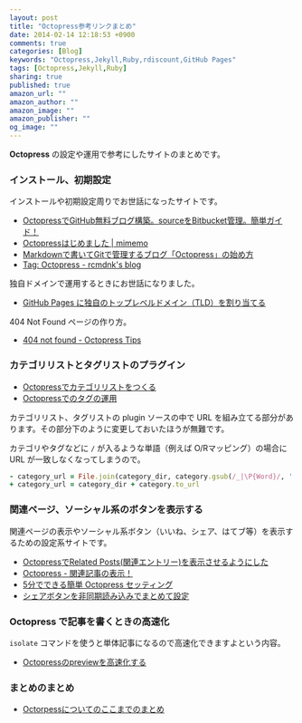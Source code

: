 ```yaml
---
layout: post
title: "Octopress参考リンクまとめ"
date: 2014-02-14 12:18:53 +0900
comments: true
categories: [Blog]
keywords: "Octopress,Jekyll,Ruby,rdiscount,GitHub Pages"
tags: [Octopress,Jekyll,Ruby]
sharing: true
published: true
amazon_url: ""
amazon_author: ""
amazon_image: ""
amazon_publisher: ""
og_image: ""
---
```


**Octopress** の設定や運用で参考にしたサイトのまとめです。

<!-- more -->

### インストール、初期設定

インストールや初期設定周りでお世話になったサイトです。

- [OctopressでGitHub無料ブログ構築。sourceをBitbucket管理。簡単ガイド！](http://morizyun.github.io/blog/octopress-gitpage-minimum-install-guide/)
- [Octopressはじめました | mimemo](http://www.miukoba.net/blog/2013/01/05/start-octopress/)
- [Markdownで書いてGitで管理するブログ「Octopress」の始め方](http://tantant.jp/blog/Octopress/installing-octopress/)
- [Tag: Octopress - rcmdnk's blog](http://rcmdnk.github.io/blog/tags/octopress/)

独自ドメインで運用するときにお世話になりました。

- [GitHub Pages に独自のトップレベルドメイン（TLD）を割り当てる](http://bekkou68.hatenablog.com/entry/2013/01/05/210902)

404 Not Found ページの作り方。

- [404 not found - Octopress Tips](http://rcmdnk.github.io/blog/2013/03/23/octopress/#not-found)

### カテゴリリストとタグリストのプラグイン

- [Octopressでカテゴリリストをつくる](http://alotofwe.github.io/blog/2013/08/05/octopressdekategoririsutowotukuru/)
- [Octopressでのタグの運用](http://rcmdnk.github.io/blog/2013/04/12/blog-octopress/)

カテゴリリスト、タグリストの plugin ソースの中で URL を組み立てる部分があります。その部分下のように変更しておいたほうが無難です。

カテゴリやタグなどに `/` が入るような単語（例えば O/Rマッピング）の場合に URL が一致しなくなってしまうので。

```ruby
- category_url = File.join(category_dir, category.gsub(/_|\P{Word}/, '­').gsub(/­{2,}/, '­').downcase)
+ category_url = category_dir + category.to_url
```

### 関連ページ、ソーシャル系のボタンを表示する

関連ページの表示やソーシャル系ボタン（いいね、シェア、はてブ等）を表示するための設定系サイトです。

- [OctopressでRelated Posts(関連エントリー)を表示させるようにした](http://blog.glidenote.com/blog/2012/01/04/octopress-related-posts/)
- [Octopress - 関連記事の表示！](http://www.mk-mode.com/octopress/2012/12/26/octopress-add-related-post/)
- [5分でできる簡単 Octopress セッティング](http://morizyun.github.io/blog/octopress-hatena-disqus-new-tab/)
- [シェアボタンを非同期読み込みでまとめて設定](http://rcmdnk.github.io/blog/2013/11/26/blog-octopress/)

### Octopress で記事を書くときの高速化

`isolate` コマンドを使うと単体記事になるので高速化できますよという内容。

- [Octopressのpreviewを高速化する](http://gam0022.net/blog/2013/09/28/speed-up-octopress-site-generation/)


### まとめのまとめ

- [Octorpessについてのここまでのまとめ](http://rcmdnk.github.io/blog/2014/02/02/blog-octopress/)

